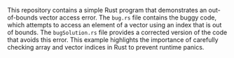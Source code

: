 This repository contains a simple Rust program that demonstrates an out-of-bounds vector access error. The `bug.rs` file contains the buggy code, which attempts to access an element of a vector using an index that is out of bounds.  The `bugSolution.rs` file provides a corrected version of the code that avoids this error. This example highlights the importance of carefully checking array and vector indices in Rust to prevent runtime panics.